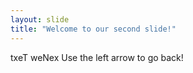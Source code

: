 ```yaml
---
layout: slide
title: "Welcome to our second slide!"
---
```

txeT weNex
Use the left arrow to go back!
